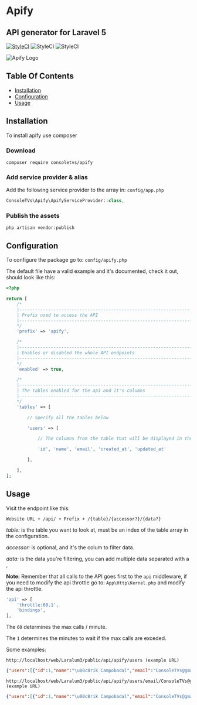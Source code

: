 # Apify
## API generator for Laravel 5

[![StyleCI](https://styleci.io/repos/73238760/shield?branch=master)](https://styleci.io/repos/73238760)
![StyleCI](https://img.shields.io/badge/Built_for-Laravel-green.svg?style=flat-square)
![StyleCI](https://img.shields.io/github/license/consoletvs/apify.svg?style=flat-square)

![Apify Logo](http://i.imgur.com/cW6EpHY.png)

## Table Of Contents

-   [Installation](#installation)
-   [Configuration](#configuration)
-   [Usage](#usage)

## Installation

To install apify use composer

### Download

```
composer require consoletvs/apify
```

### Add service provider & alias

Add the following service provider to the array in: ```config/app.php```

```php
ConsoleTVs\Apify\ApifyServiceProvider::class,
```

### Publish the assets

```
php artisan vendor:publish
```

## Configuration

To configure the package go to: ```config/apify.php```

The default file have a valid example and it's documented, check it out, should look like this:

```php
<?php

return [
    /*
    |--------------------------------------------------------------------------
    | Prefix used to access the API
    |--------------------------------------------------------------------------
    */
    'prefix' => 'apify',

    /*
    |--------------------------------------------------------------------------
    | Enables or disabled the whole API endpoints
    |--------------------------------------------------------------------------
    */
    'enabled' => true,

    /*
    |--------------------------------------------------------------------------
    | The tables enabled for the api and it's columns
    |--------------------------------------------------------------------------
    */
    'tables' => [

        // Specify all the tables below

        'users' => [

            // The columns from the table that will be displayed in the JSON

            'id', 'name', 'email', 'created_at', 'updated_at'

        ],

    ],
];
```

## Usage

Visit the endpoint like this:

```
Website URL + /api/ + Prefix + /{table}/{accessor?}/{data?}
```

*table:* is the table you want to look at, must be an index of the table array in the configuration.

*accessor:* is optional, and it's the colum to filter data.

*data:* is the data you're filtering, you can add multiple data separated with a ,

**Note:** Remember that all calls to the API goes first to the ```api``` middleware, if you need to modify the api throttle go to: ```App\Http\Kernel.php``` and modify the api throttle.

```php
'api' => [
    'throttle:60,1',
    'bindings',
],
```

The ```60``` determines the max calls / minute.

The ```1``` determines the minutes to wait if the max calls are exceded.

Some examples:

```
http://localhost/web/Laralum3/public/api/apify/users (example URL)
```

```json
{"users":[{"id":1,"name":"\u00c8rik Campobadal","email":"ConsoleTVs@gmail.com","created_at":"2016-09-22 16:13:28","updated_at":"2016-10-02 11:18:25"},{"id":2,"name":"Second User","email":"ConsoleTV2s@gmail.com","created_at":"2016-09-21 16:13:28","updated_at":"2016-09-22 16:20:00"},{"id":3,"name":"Third User","email":"ConsoleTV3s@gmail.com","created_at":"2016-08-22 16:13:28","updated_at":"2016-09-22 16:20:00"}]}
```

```
http://localhost/web/Laralum3/public/api/apify/users/email/ConsoleTVs@gmail.com,ConsoleTV3s@gmail.com (example URL)
```

```json
{"users":[{"id":1,"name":"\u00c8rik Campobadal","email":"ConsoleTVs@gmail.com","created_at":"2016-09-22 16:13:28","updated_at":"2016-10-02 11:18:25"},{"id":3,"name":"Third User","email":"ConsoleTV3s@gmail.com","created_at":"2016-08-22 16:13:28","updated_at":"2016-09-22 16:20:00"}]}
```

